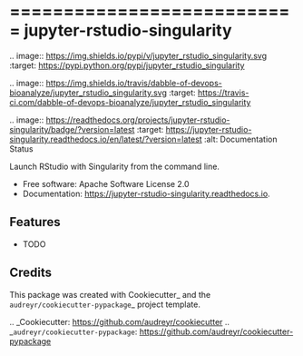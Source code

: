 ===========================
jupyter-rstudio-singularity
===========================


.. image:: https://img.shields.io/pypi/v/jupyter_rstudio_singularity.svg
        :target: https://pypi.python.org/pypi/jupyter_rstudio_singularity

.. image:: https://img.shields.io/travis/dabble-of-devops-bioanalyze/jupyter_rstudio_singularity.svg
        :target: https://travis-ci.com/dabble-of-devops-bioanalyze/jupyter_rstudio_singularity

.. image:: https://readthedocs.org/projects/jupyter-rstudio-singularity/badge/?version=latest
        :target: https://jupyter-rstudio-singularity.readthedocs.io/en/latest/?version=latest
        :alt: Documentation Status




Launch RStudio with Singularity from the command line.


* Free software: Apache Software License 2.0
* Documentation: https://jupyter-rstudio-singularity.readthedocs.io.


Features
--------

* TODO

Credits
-------

This package was created with Cookiecutter_ and the `audreyr/cookiecutter-pypackage`_ project template.

.. _Cookiecutter: https://github.com/audreyr/cookiecutter
.. _`audreyr/cookiecutter-pypackage`: https://github.com/audreyr/cookiecutter-pypackage
